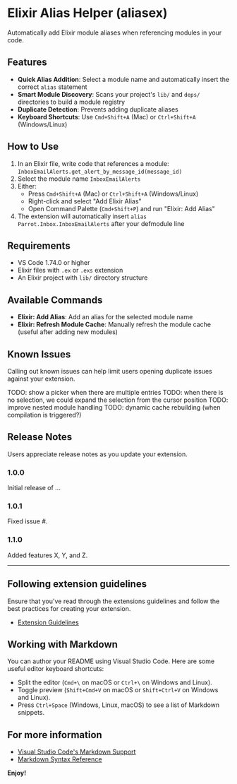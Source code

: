 # Elixir Alias Helper (aliasex)

Automatically add Elixir module aliases when referencing modules in your code.

## Features

- **Quick Alias Addition**: Select a module name and automatically insert the correct `alias` statement
- **Smart Module Discovery**: Scans your project's `lib/` and `deps/` directories to build a module registry
- **Duplicate Detection**: Prevents adding duplicate aliases
- **Keyboard Shortcuts**: Use `Cmd+Shift+A` (Mac) or `Ctrl+Shift+A` (Windows/Linux)

## How to Use

1. In an Elixir file, write code that references a module: `InboxEmailAlerts.get_alert_by_message_id(message_id)`
2. Select the module name `InboxEmailAlerts`
3. Either:
   - Press `Cmd+Shift+A` (Mac) or `Ctrl+Shift+A` (Windows/Linux)
   - Right-click and select "Add Elixir Alias"
   - Open Command Palette (`Cmd+Shift+P`) and run "Elixir: Add Alias"
4. The extension will automatically insert `alias Parrot.Inbox.InboxEmailAlerts` after your defmodule line

## Requirements

- VS Code 1.74.0 or higher
- Elixir files with `.ex` or `.exs` extension
- An Elixir project with `lib/` directory structure

## Available Commands

- **Elixir: Add Alias**: Add an alias for the selected module name
- **Elixir: Refresh Module Cache**: Manually refresh the module cache (useful after adding new modules)

## Known Issues

Calling out known issues can help limit users opening duplicate issues against your extension.

TODO: show a picker when there are multiple entries
TODO: when there is no selection, we could expand the selection from the cursor position
TODO: improve nested module handling
TODO: dynamic cache rebuilding (when compilation is triggered?)

## Release Notes

Users appreciate release notes as you update your extension.

### 1.0.0

Initial release of ...

### 1.0.1

Fixed issue #.

### 1.1.0

Added features X, Y, and Z.

---

## Following extension guidelines

Ensure that you've read through the extensions guidelines and follow the best practices for creating your extension.

* [Extension Guidelines](https://code.visualstudio.com/api/references/extension-guidelines)

## Working with Markdown

You can author your README using Visual Studio Code. Here are some useful editor keyboard shortcuts:

* Split the editor (`Cmd+\` on macOS or `Ctrl+\` on Windows and Linux).
* Toggle preview (`Shift+Cmd+V` on macOS or `Shift+Ctrl+V` on Windows and Linux).
* Press `Ctrl+Space` (Windows, Linux, macOS) to see a list of Markdown snippets.

## For more information

* [Visual Studio Code's Markdown Support](http://code.visualstudio.com/docs/languages/markdown)
* [Markdown Syntax Reference](https://help.github.com/articles/markdown-basics/)

**Enjoy!**
